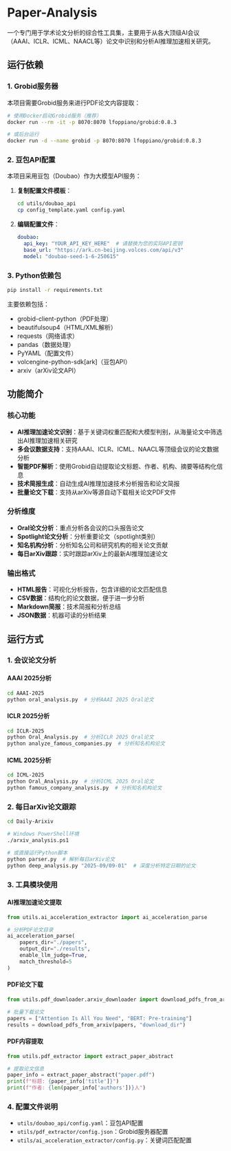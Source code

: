 # Paper-Analysis

一个专门用于学术论文分析的综合性工具集，主要用于从各大顶级AI会议（AAAI、ICLR、ICML、NAACL等）论文中识别和分析AI推理加速相关研究。

## 运行依赖

### 1. Grobid服务器

本项目需要Grobid服务来进行PDF论文内容提取：

```bash
# 使用Docker启动Grobid服务（推荐）
docker run --rm -it -p 8070:8070 lfoppiano/grobid:0.8.3

# 或后台运行
docker run -d --name grobid -p 8070:8070 lfoppiano/grobid:0.8.3
```

### 2. 豆包API配置

本项目采用豆包（Doubao）作为大模型API服务：

1. **复制配置文件模板**：
   ```bash
   cd utils/doubao_api
   cp config_template.yaml config.yaml
   ```

2. **编辑配置文件**：
   ```yaml
   doubao:
     api_key: "YOUR_API_KEY_HERE"  # 请替换为您的实际API密钥
     base_url: "https://ark.cn-beijing.volces.com/api/v3"
     model: "doubao-seed-1-6-250615"
   ```

### 3. Python依赖包

```bash
pip install -r requirements.txt
```

主要依赖包括：
- grobid-client-python（PDF处理）
- beautifulsoup4（HTML/XML解析）
- requests（网络请求）
- pandas（数据处理）
- PyYAML（配置文件）
- volcengine-python-sdk[ark]（豆包API）
- arxiv（arXiv论文API）

## 功能简介

### 核心功能
- **AI推理加速论文识别**：基于关键词权重匹配和大模型判别，从海量论文中筛选出AI推理加速相关研究
- **多会议数据支持**：支持AAAI、ICLR、ICML、NAACL等顶级会议的论文数据分析
- **智能PDF解析**：使用Grobid自动提取论文标题、作者、机构、摘要等结构化信息
- **技术简报生成**：自动生成AI推理加速技术分析报告和论文简报
- **批量论文下载**：支持从arXiv等源自动下载相关论文PDF文件

### 分析维度
- **Oral论文分析**：重点分析各会议的口头报告论文
- **Spotlight论文分析**：分析重要论文（spotlight类别）
- **知名机构分析**：分析知名公司和研究机构的相关论文贡献
- **每日arXiv跟踪**：实时跟踪arXiv上的最新AI推理加速论文

### 输出格式
- **HTML报告**：可视化分析报告，包含详细的论文匹配信息
- **CSV数据**：结构化的论文数据，便于进一步分析
- **Markdown简报**：技术简报和分析总结
- **JSON数据**：机器可读的分析结果

## 运行方式

### 1. 会议论文分析

#### AAAI 2025分析
```bash
cd AAAI-2025
python oral_analysis.py  # 分析AAAI 2025 Oral论文
```

#### ICLR 2025分析
```bash
cd ICLR-2025
python Oral_Analysis.py  # 分析ICLR 2025 Oral论文
python analyze_famous_companies.py  # 分析知名机构论文
```

#### ICML 2025分析
```bash
cd ICML-2025
python Oral_Analysis.py  # 分析ICML 2025 Oral论文
python famous_company_analysis.py  # 分析知名机构论文
```

### 2. 每日arXiv论文跟踪

```bash
cd Daily-Arixiv

# Windows PowerShell环境
./arxiv_analysis.ps1

# 或直接运行Python脚本
python parser.py  # 解析每日arXiv论文
python deep_analysis.py "2025-09/09-01"  # 深度分析特定日期的论文
```

### 3. 工具模块使用

#### AI推理加速论文提取
```python
from utils.ai_acceleration_extractor import ai_acceleration_parse

# 分析PDF论文目录
ai_acceleration_parse(
    papers_dir="./papers",
    output_dir="./results", 
    enable_llm_judge=True,
    match_threshold=5
)
```

#### PDF论文下载
```python
from utils.pdf_downloader.arxiv_downloader import download_pdfs_from_arxiv

# 批量下载论文
papers = ["Attention Is All You Need", "BERT: Pre-training"]
results = download_pdfs_from_arxiv(papers, "download_dir")
```

#### PDF内容提取
```python
from utils.pdf_extractor import extract_paper_abstract

# 提取论文信息
paper_info = extract_paper_abstract("paper.pdf")
print(f"标题: {paper_info['title']}")
print(f"作者: {len(paper_info['authors'])}人")
```

### 4. 配置文件说明

- `utils/doubao_api/config.yaml`：豆包API配置
- `utils/pdf_extractor/config.json`：Grobid服务器配置
- `utils/ai_acceleration_extractor/config.py`：关键词匹配配置
